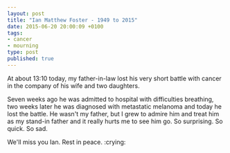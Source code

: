 ```yaml
---
layout: post
title: "Ian Matthew Foster - 1949 to 2015"
date: 2015-06-20 20:00:09 +0100
tags:
- cancer
- mourning
type: post
published: true
---
```

At about 13:10 today, my father-in-law lost his very short battle with cancer in the company of his wife and two daughters.

Seven weeks ago he was admitted to hospital with difficulties breathing, two weeks later he was diagnosed with metastatic melanoma and today he lost the battle. He wasn't my father, but I grew to admire him and treat him as my stand-in father and it really hurts me to see him go. So surprising. So quick. So sad.

We'll miss you Ian. Rest in peace. :crying:

